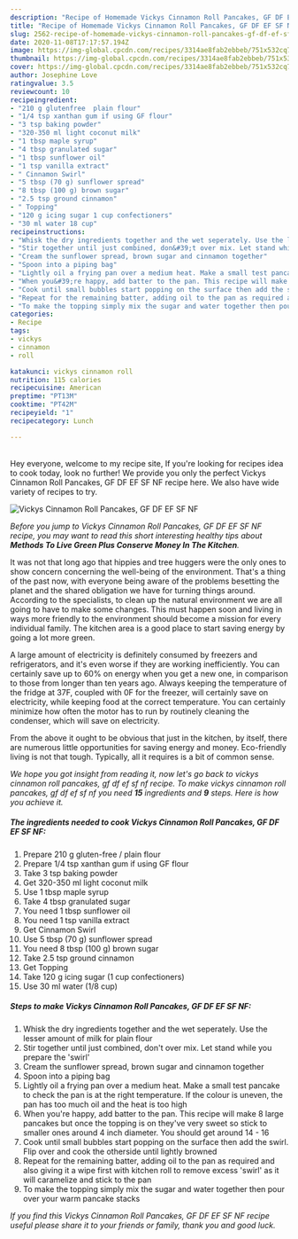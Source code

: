 ```yaml
---
description: "Recipe of Homemade Vickys Cinnamon Roll Pancakes, GF DF EF SF NF"
title: "Recipe of Homemade Vickys Cinnamon Roll Pancakes, GF DF EF SF NF"
slug: 2562-recipe-of-homemade-vickys-cinnamon-roll-pancakes-gf-df-ef-sf-nf
date: 2020-11-08T17:17:57.194Z
image: https://img-global.cpcdn.com/recipes/3314ae8fab2ebbeb/751x532cq70/vickys-cinnamon-roll-pancakes-gf-df-ef-sf-nf-recipe-main-photo.jpg
thumbnail: https://img-global.cpcdn.com/recipes/3314ae8fab2ebbeb/751x532cq70/vickys-cinnamon-roll-pancakes-gf-df-ef-sf-nf-recipe-main-photo.jpg
cover: https://img-global.cpcdn.com/recipes/3314ae8fab2ebbeb/751x532cq70/vickys-cinnamon-roll-pancakes-gf-df-ef-sf-nf-recipe-main-photo.jpg
author: Josephine Love
ratingvalue: 3.5
reviewcount: 10
recipeingredient:
- "210 g glutenfree  plain flour"
- "1/4 tsp xanthan gum if using GF flour"
- "3 tsp baking powder"
- "320-350 ml light coconut milk"
- "1 tbsp maple syrup"
- "4 tbsp granulated sugar"
- "1 tbsp sunflower oil"
- "1 tsp vanilla extract"
- " Cinnamon Swirl"
- "5 tbsp (70 g) sunflower spread"
- "8 tbsp (100 g) brown sugar"
- "2.5 tsp ground cinnamon"
- " Topping"
- "120 g icing sugar 1 cup confectioners"
- "30 ml water 18 cup"
recipeinstructions:
- "Whisk the dry ingredients together and the wet seperately. Use the lesser amount of milk for plain flour"
- "Stir together until just combined, don&#39;t over mix. Let stand while you prepare the &#39;swirl&#39;"
- "Cream the sunflower spread, brown sugar and cinnamon together"
- "Spoon into a piping bag"
- "Lightly oil a frying pan over a medium heat. Make a small test pancake to check the pan is at the right temperature. If the colour is uneven, the pan has too much oil and the heat is too high"
- "When you&#39;re happy, add batter to the pan. This recipe will make 8 large pancakes but once the topping is on they&#39;ve very sweet so stick to smaller ones around 4 inch diameter. You should get around 14 - 16"
- "Cook until small bubbles start popping on the surface then add the swirl. Flip over and cook the otherside until lightly browned"
- "Repeat for the remaining batter, adding oil to the pan as required and also giving it a wipe first with kitchen roll to remove excess &#39;swirl&#39; as it will caramelize and stick to the pan"
- "To make the topping simply mix the sugar and water together then pour over your warm pancake stacks"
categories:
- Recipe
tags:
- vickys
- cinnamon
- roll

katakunci: vickys cinnamon roll 
nutrition: 115 calories
recipecuisine: American
preptime: "PT13M"
cooktime: "PT42M"
recipeyield: "1"
recipecategory: Lunch

---
```

<br>
Hey everyone, welcome to my recipe site, If you're looking for recipes idea to cook today, look no further! We provide you only the perfect Vickys Cinnamon Roll Pancakes, GF DF EF SF NF recipe here. We also have wide variety of recipes to try.
<br>


![Vickys Cinnamon Roll Pancakes, GF DF EF SF NF](https://img-global.cpcdn.com/recipes/3314ae8fab2ebbeb/751x532cq70/vickys-cinnamon-roll-pancakes-gf-df-ef-sf-nf-recipe-main-photo.jpg)

<i>Before you jump to Vickys Cinnamon Roll Pancakes, GF DF EF SF NF recipe, you may want to read this short interesting healthy tips about 
<strong>Methods To Live Green Plus Conserve Money In The Kitchen</strong>.</i>
</br>

It was not that long ago that hippies and tree huggers were the only ones to show concern concerning the well-being of the environment. That's a thing of the past now, with everyone being aware of the problems besetting the planet and the shared obligation we have for turning things around. According to the specialists, to clean up the natural environment we are all going to have to make some changes. This must happen soon and living in ways more friendly to the environment should become a mission for every individual family. The kitchen area is a good place to start saving energy by going a lot more green.

A large amount of electricity is definitely consumed by freezers and refrigerators, and it's even worse if they are working inefficiently. You can certainly save up to 60% on energy when you get a new one, in comparison to those from longer than ten years ago. Always keeping the temperature of the fridge at 37F, coupled with 0F for the freezer, will certainly save on electricity, while keeping food at the correct temperature. You can certainly minimize how often the motor has to run by routinely cleaning the condenser, which will save on electricity.

From the above it ought to be obvious that just in the kitchen, by itself, there are numerous little opportunities for saving energy and money. Eco-friendly living is not that tough. Typically, all it requires is a bit of common sense.


<i>We hope you got insight from reading it, now let's go back to vickys cinnamon roll pancakes, gf df ef sf nf recipe. To make vickys cinnamon roll pancakes, gf df ef sf nf you need <strong>15</strong> ingredients and <strong>9</strong> steps. Here is how you achieve it.
</i>

##### The ingredients needed to cook Vickys Cinnamon Roll Pancakes, GF DF EF SF NF:

1. Prepare 210 g gluten-free / plain flour
1. Prepare 1/4 tsp xanthan gum if using GF flour
1. Take 3 tsp baking powder
1. Get 320-350 ml light coconut milk
1. Use 1 tbsp maple syrup
1. Take 4 tbsp granulated sugar
1. You need 1 tbsp sunflower oil
1. You need 1 tsp vanilla extract
1. Get  Cinnamon Swirl
1. Use 5 tbsp (70 g) sunflower spread
1. You need 8 tbsp (100 g) brown sugar
1. Take 2.5 tsp ground cinnamon
1. Get  Topping
1. Take 120 g icing sugar (1 cup confectioners)
1. Use 30 ml water (1/8 cup)


##### Steps to make Vickys Cinnamon Roll Pancakes, GF DF EF SF NF:

1. Whisk the dry ingredients together and the wet seperately. Use the lesser amount of milk for plain flour
1. Stir together until just combined, don&#39;t over mix. Let stand while you prepare the &#39;swirl&#39;
1. Cream the sunflower spread, brown sugar and cinnamon together
1. Spoon into a piping bag
1. Lightly oil a frying pan over a medium heat. Make a small test pancake to check the pan is at the right temperature. If the colour is uneven, the pan has too much oil and the heat is too high
1. When you&#39;re happy, add batter to the pan. This recipe will make 8 large pancakes but once the topping is on they&#39;ve very sweet so stick to smaller ones around 4 inch diameter. You should get around 14 - 16
1. Cook until small bubbles start popping on the surface then add the swirl. Flip over and cook the otherside until lightly browned
1. Repeat for the remaining batter, adding oil to the pan as required and also giving it a wipe first with kitchen roll to remove excess &#39;swirl&#39; as it will caramelize and stick to the pan
1. To make the topping simply mix the sugar and water together then pour over your warm pancake stacks


<i>If you find this Vickys Cinnamon Roll Pancakes, GF DF EF SF NF recipe useful please share it to your friends or family, thank you and good luck.</i>
